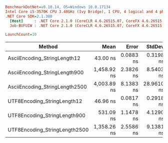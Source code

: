 ``` ini

BenchmarkDotNet=v0.10.14, OS=Windows 10.0.17134
Intel Core i5-3570K CPU 3.40GHz (Ivy Bridge), 1 CPU, 4 logical and 4 physical cores
.NET Core SDK=2.1.300
  [Host]     : .NET Core 2.1.0 (CoreCLR 4.6.26515.07, CoreFX 4.6.26515.06), 64bit RyuJIT
  Job-BUFUIW : .NET Core 2.1.0 (CoreCLR 4.6.26515.07, CoreFX 4.6.26515.06), 64bit RyuJIT

LaunchCount=10  

```
|                         Method |        Mean |     Error |     StdDev |      Median | Rank |  Gen 0 | Allocated |
|------------------------------- |------------:|----------:|-----------:|------------:|-----:|-------:|----------:|
|   AsciiEncoding_StringLength12 |    43.00 ns | 0.0883 ns |  0.3198 ns |    42.93 ns |    1 | 0.0127 |      40 B |
|  AsciiEncoding_StringLength900 | 1,458.92 ns | 2.3826 ns |  8.5403 ns | 1,456.77 ns |    5 | 0.2937 |     928 B |
| AsciiEncoding_StringLength2500 | 4,003.89 ns | 8.1383 ns | 28.9610 ns | 3,996.41 ns |    6 | 0.8011 |    2536 B |
|    UTF8Encoding_StringLength12 |    46.96 ns | 0.0817 ns |  0.2918 ns |    46.89 ns |    2 | 0.0127 |      40 B |
|   UTF8Encoding_StringLength900 |   531.09 ns | 1.1478 ns |  4.1290 ns |   530.35 ns |    3 | 0.2947 |     928 B |
|  UTF8Encoding_StringLength2500 | 1,358.26 ns | 2.5586 ns |  9.1381 ns | 1,356.61 ns |    4 | 0.8049 |    2536 B |
